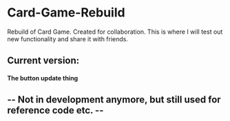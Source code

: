 # Card-Game-Rebuild
Rebuild of Card Game. Created for collaboration. 
This is where I will test out new functionality and share it with friends. 
## Current version:
#### The button update thing
## -- Not in development anymore, but still used for reference code etc. --
